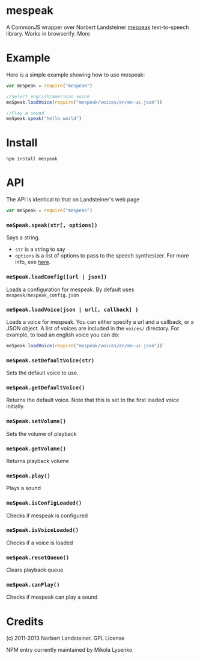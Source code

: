 mespeak
=======
A CommonJS wrapper over Norbert Landsteiner [mespeak](http://www.masswerk.at/mespeak/) text-to-speech library.  Works in browserify.  More

# Example
Here is a simple example showing how to use mespeak:

```javascript
var meSpeak = require("mespeak")

//Select english/american voice
meSpeak.loadVoice(require("mespeak/voices/en/en-us.json"))

//Play a sound
meSpeak.speak("hello world")
```

# Install

    npm install mespeak


# API
The API is identical to that on Landsteiner's web page

```javascript
var meSpeak = require("mespeak")
```

### `meSpeak.speak(str[, options])`
Says a string.

* `str` is a string to say
* `options` is a list of options to pass to the speech synthesizer.  For more info, see [here](http://www.masswerk.at/mespeak/).

### `meSpeak.loadConfig([url | json])`
Loads a configuration for mespeak.  By default uses `mespeak/mespeak_config.json`

### `meSpeak.loadVoice(json | url[, callback] )`
Loads a voice for mespeak.  You can either specify a url and a callback, or a JSON object.  A list of voices are included in the `voices/` directory.  For example, to load an english voice you can do:

```javascript
meSpeak.loadVoice(require("mespeak/voices/en/en-us.json"))`
```

### `meSpeak.setDefaultVoice(str)`
Sets the default voice to use.

### `meSpeak.getDefaultVoice()`
Returns the default voice.  Note that this is set to the first loaded voice initially.

### `meSpeak.setVolume()`
Sets the volume of playback

### `meSpeak.getVolume()`
Returns playback volume

### `meSpeak.play()`
Plays a sound

### `meSpeak.isConfigLoaded()`
Checks if mespeak is configured

### `meSpeak.isVoiceLoaded()`
Checks if a voice is loaded

### `meSpeak.resetQueue()`
Clears playback queue

### `meSpeak.canPlay()`
Checks if mespeak can play a sound

# Credits
(c) 2011-2013 Norbert Landsteiner.  GPL License

NPM entry currently maintained by Mikola Lysenko
